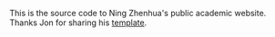 This is the source code to Ning Zhenhua's public academic website.
\
Thanks Jon for sharing his [template](https://github.com/jonbarron/website).
